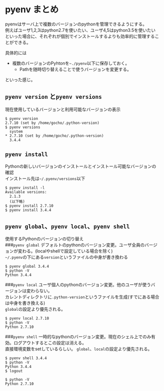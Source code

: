 # pyenv まとめ
pyenvはサーバ上で複数のバージョンのpythonを管理できるようにする。  
例えばユーザ1,2,3はpython2.7を使いたい、ユーザ4,5はpython3.5を使いたいといった場合に、それぞれが個別でインストールするよりも効率的に管理することができる。

具体的には  
* 複数のバージョンのPyhtonを`~./pyenv`以下に保存しておく。
  * Pathを随時切り替えることで使うバージョンを変更する。

といった感じ。

## `pyenv version` と`pyenv versions`
現在使用しているバージョンと利用可能なバージョンの表示
```shell-session
$ pyenv version
2.7.10 (set by /home/gocho/.python-version)
$ pyenv versions
  system
* 2.7.10 (set by /home/gocho/.python-version)
  3.4.4
```

## `pyenv install`
Pythonの新しいバージョンのインストールとインストール可能なバージョンの確認  
インストール先は`~/.pyenv/versions`以下
```shell-session
$ pyenv install -l
Available versions:
  2.1.3
  (以下略)
$ pyenv install 2.7.10
$ pyenv install 3.4.4
```

## `pyenv global`、`pyenv local`、`pyenv shell`
使用するPythonのバージョンの切り替え  
###`pyenv global`
デフォルトのpythonのバージョン変更。ユーザ全員のバージョンが変わる。(localやshellで設定している場合を除く)  
`~/.pyenv`の下にある`version`というファイルの中身が書き換わる
```shell-session
$ pyenv global 3.4.4
$ python -V
Python 3.4.4
```

###`pyenv local`
ユーザ個人のpythonのバージョン変更。他のユーザが使うバージョンは変わらない。  
カレントディレクトリに`.python-version`というファイルを生成(すでにある場合は中身を書き換える)  
`global`の設定より優先される。
```shell-session
$ pyenv local 2.7.10
$ python -V
Python 2.7.10
```

###`pyenv shell`
一時的なpythonのバージョン変更。現在のシェル上でのみ有効。ログアウトするとこの設定は消える。  
直接環境変数をsetしているらしい。
`global`、`local`の設定より優先される。
```shell-session
$ pyenv shell 3.4.4
$ python -V
Python 3.4.4
$ logout
```
```shell-session
$ python -V
Python 2.7.10
```
